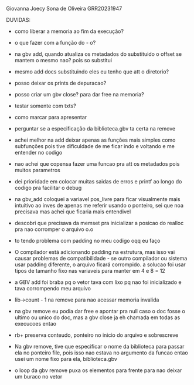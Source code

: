 Giovanna Joecy Sona de Oliveira
GRR20231947


DUVIDAS:
- como liberar a memoria ao fim da execução?
- o que fazer com a função do - o?
- na gbv add, quando atualiza os metadados do substituido o offset se mantem o mesmo nao? pois so substitui
- mesmo add docs substituindo eles eu tenho que att o diretorio?
- posso deixar os prints de depuracao?
- posso criar um gbv close? para dar free na memoria?
- testar somente com txts?
- como marcar para apresentar
- perguntar se a especificação da biblioteca.gbv ta certa na remove




- achei melhor na add deixar apenas as funções mais simples como subfunções pois tive dificuldade de me ficar indo e voltando e me entender no codigo
- nao achei que copensa fazer uma funcao pra att os metadados pois muitos parametros
- dei prioridade em colocar muitas saidas de erros e printf ao longo do codigo pra facilitar o debug
- na gbv_add coloquei a variavel pos_livre para ficar visualmente mais intuitivo ao inves de apenas me referir usando o ponteiro, sei que noa precisava mas achei que ficaria mais entendivel
- descobri que precisava da memset pra inicializar a posicao do realloc pra nao corromper o arquivo o.o
- to tendo problema com padding no meu codigo oqq eu faço
- O compilador está adicionando padding na estrutura, mas isso vai causar problemas de compatibilidade - se outro compilador ou sistema usar padding diferente, o arquivo ficará corrompido. a solucao foi usar tipos de tamanho fixo nas variaveis para manter em 4 e 8 = 12
- a GBV add foi braba pq o vetor tava com lixo pq nao foi inicializado e tava corrompendo meu arquivo
- lib->count - 1 na remove para nao acessar memoria invalida
- na gbv remove eu podia dar free e apontar pra null caso o doc fosse o ultimo ou unico do doc, mas a gbv close ja eh chamada em todas as execucoes entao
- rb+ preserva conteudo, ponteiro no inicio do arquivo e sobrescreve
- Na gbv remove, tive que especificar o nome da biblioteca para passar ela no ponteiro file, pois isso nao estava no argumento da funcao entao usei um nome fixo para ela, biblioteca.gbv
- o loop da gbv remove puxa os elementos para frente para nao deixar um buraco no vetor